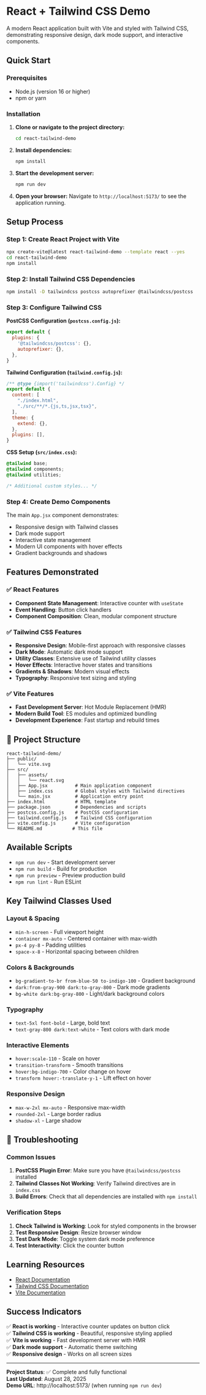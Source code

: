 # React + Tailwind CSS Demo

A modern React application built with Vite and styled with Tailwind CSS, demonstrating responsive design, dark mode support, and interactive components.

## Quick Start

### Prerequisites
- Node.js (version 16 or higher)
- npm or yarn

### Installation

1. **Clone or navigate to the project directory:**
   ```bash
   cd react-tailwind-demo
   ```

2. **Install dependencies:**
   ```bash
   npm install
   ```

3. **Start the development server:**
   ```bash
   npm run dev
   ```

4. **Open your browser:**
   Navigate to `http://localhost:5173/` to see the application running.

## Setup Process

### Step 1: Create React Project with Vite
```bash
npx create-vite@latest react-tailwind-demo --template react --yes
cd react-tailwind-demo
npm install
```

### Step 2: Install Tailwind CSS Dependencies
```bash
npm install -D tailwindcss postcss autoprefixer @tailwindcss/postcss
```

### Step 3: Configure Tailwind CSS

**PostCSS Configuration (`postcss.config.js`):**
```javascript
export default {
  plugins: {
    '@tailwindcss/postcss': {},
    autoprefixer: {},
  },
}
```

**Tailwind Configuration (`tailwind.config.js`):**
```javascript
/** @type {import('tailwindcss').Config} */
export default {
  content: [
    "./index.html",
    "./src/**/*.{js,ts,jsx,tsx}",
  ],
  theme: {
    extend: {},
  },
  plugins: [],
}
```

**CSS Setup (`src/index.css`):**
```css
@tailwind base;
@tailwind components;
@tailwind utilities;

/* Additional custom styles... */
```

### Step 4: Create Demo Components
The main `App.jsx` component demonstrates:
- Responsive design with Tailwind classes
- Dark mode support
- Interactive state management
- Modern UI components with hover effects
- Gradient backgrounds and shadows

## Features Demonstrated

### ✅ React Features
- **Component State Management**: Interactive counter with `useState`
- **Event Handling**: Button click handlers
- **Component Composition**: Clean, modular component structure

### ✅ Tailwind CSS Features
- **Responsive Design**: Mobile-first approach with responsive classes
- **Dark Mode**: Automatic dark mode support
- **Utility Classes**: Extensive use of Tailwind utility classes
- **Hover Effects**: Interactive hover states and transitions
- **Gradients & Shadows**: Modern visual effects
- **Typography**: Responsive text sizing and styling

### ✅ Vite Features
- **Fast Development Server**: Hot Module Replacement (HMR)
- **Modern Build Tool**: ES modules and optimized bundling
- **Development Experience**: Fast startup and rebuild times

## 📁 Project Structure

```
react-tailwind-demo/
├── public/
│   └── vite.svg
├── src/
│   ├── assets/
│   │   └── react.svg
│   ├── App.jsx          # Main application component
│   ├── index.css        # Global styles with Tailwind directives
│   └── main.jsx         # Application entry point
├── index.html           # HTML template
├── package.json         # Dependencies and scripts
├── postcss.config.js    # PostCSS configuration
├── tailwind.config.js   # Tailwind CSS configuration
├── vite.config.js       # Vite configuration
└── README.md           # This file
```

## Available Scripts

- `npm run dev` - Start development server
- `npm run build` - Build for production
- `npm run preview` - Preview production build
- `npm run lint` - Run ESLint

## Key Tailwind Classes Used

### Layout & Spacing
- `min-h-screen` - Full viewport height
- `container mx-auto` - Centered container with max-width
- `px-4 py-8` - Padding utilities
- `space-x-8` - Horizontal spacing between children

### Colors & Backgrounds
- `bg-gradient-to-br from-blue-50 to-indigo-100` - Gradient background
- `dark:from-gray-900 dark:to-gray-800` - Dark mode gradients
- `bg-white dark:bg-gray-800` - Light/dark background colors

### Typography
- `text-5xl font-bold` - Large, bold text
- `text-gray-800 dark:text-white` - Text colors with dark mode

### Interactive Elements
- `hover:scale-110` - Scale on hover
- `transition-transform` - Smooth transitions
- `hover:bg-indigo-700` - Color change on hover
- `transform hover:-translate-y-1` - Lift effect on hover

### Responsive Design
- `max-w-2xl mx-auto` - Responsive max-width
- `rounded-2xl` - Large border radius
- `shadow-xl` - Large shadow

## 🔧 Troubleshooting

### Common Issues

1. **PostCSS Plugin Error**: Make sure you have `@tailwindcss/postcss` installed
2. **Tailwind Classes Not Working**: Verify Tailwind directives are in `index.css`
3. **Build Errors**: Check that all dependencies are installed with `npm install`

### Verification Steps

1. **Check Tailwind is Working**: Look for styled components in the browser
2. **Test Responsive Design**: Resize browser window
3. **Test Dark Mode**: Toggle system dark mode preference
4. **Test Interactivity**: Click the counter button

## Learning Resources

- [React Documentation](https://react.dev/)
- [Tailwind CSS Documentation](https://tailwindcss.com/docs)
- [Vite Documentation](https://vitejs.dev/)

## Success Indicators

✅ **React is working** - Interactive counter updates on button click  
✅ **Tailwind CSS is working** - Beautiful, responsive styling applied  
✅ **Vite is working** - Fast development server with HMR  
✅ **Dark mode support** - Automatic theme switching  
✅ **Responsive design** - Works on all screen sizes  

---

**Project Status**: ✅ Complete and fully functional  
**Last Updated**: August 28, 2025  
**Demo URL**: http://localhost:5173/ (when running `npm run dev`)